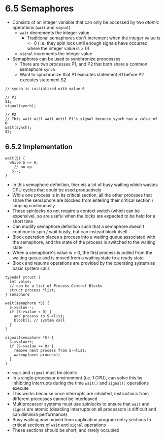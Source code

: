 # 6.5 Semaphores

* Consists of an integer variable that can only be accessed by two _atomic_ operations (`wait` and `signal`)
  * `wait` decrements the integer value
    * Traditional semaphores don't increment when the integer value is <= 0 (i.e. they spin lock until enough signals have occurred where the integer value is > 0)
  * `signal` increments the integer value
* Semaphores can be used to synchronize proocesses
  * There are two processes P1, and P2 that both share a common semaphore `synch`
  * Want to synchronize that P1 executes statement S1 before P2 executes statement S2

```
// synch is initialized with value 0

// P1
S1;
signal(synch);

// P2
// This wait will wait until P1's signal because synch has a value of 0
wait(synch);
S2;
```

## 6.5.2 Implementation

```
wait(S) {
  while S <= 0;
    // no-op
   S--;
}
```

* In this semaphore definition, ther eis a lot of busy waiting which wastes CPU cycles that could be used productively
 * While one process is in its critical section, all the other proceses that share the semaphore are blocked from entering their critical section / looping continuously
 * These spinlocks do not require a context switch (which can be expensive), so are useful when the locks are expected to be held for a short time
* Can modify semaphore definition such that a semaphore doesn't continue to spin / wait busily, but can instead block itself
 * Block operation places a process into a waiting queue associated with the semaphore, and the state of the process is switched to the waiting state
 * When a semaphore's value is > 0, the first process is pulled from the waiting queue and is moved from a waiting state to a ready state
 * Block and resume operations are provided by the operating system as basic system calls
 
```
typedef struct {
  int value;
  // can be a list of Process Control Blocks
  struct process *list;
} semaphore

wait(semaphore *S) {
  S->value--;
  if (S->value < 0) {
    add process to S->list;
    block(); // system call
  }
}

signal(semaphore *S) {
  S->value++;
  if (S->value <= 0) {
    remove next process from S->list;
    wakeup(next process);
  }
}
```

* `wait` and `signal` must be atomic
 * In a single-processor environment (i.e. 1 CPU), can solve this by inhibiting interrupts during the time `wait()` and `signal()` operations execute
  * This works because once interrupts are inhibited, instructions from different processes cannot be interleaved
 * Multiprocessor systems must use spinlocks to ensure that `wait` and `signal` are atomic (disabling interrupts on all processors is difficult and can diminish performance)
  * Busy waiting now moved from application program entry sections to critical sections of `wait` and `signal` operations
  * These sections should be short, and rarely occupied
